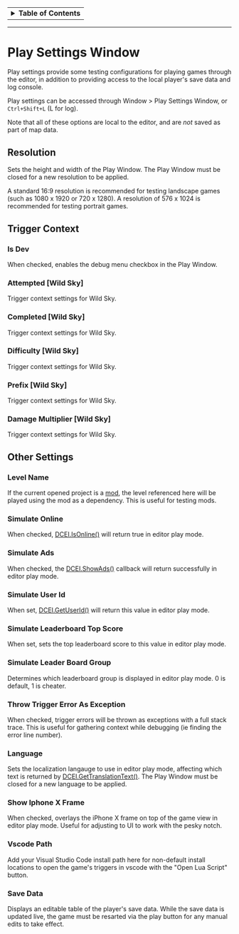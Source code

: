 <table ><tbody ><tr></tr><tr><td><details>
<summary><b>Table of Contents</b></summary><hr>

<div markdown="1">
- [Play Settings](#play-settings-window)
    * [Resolution](#resolution)
    * [Trigger Context](#trigger-context)
        - [Is Dev](#is-dev)
        - [Attempted [Wild Sky]](#attempted-wild-sky)
        - [Completed [Wild Sky]](#completed-wild-sky)
        - [Difficulty [Wild Sky]](#difficulty-wild-sky)
        - [Prefix [Wild Sky]](#prefix-wild-sky)
        - [Damage Multiplier [Wild Sky]](#damage-multiplier-wild-sky)
    * [Other Settings](#other-settings)
        - [Level Name](#level-name)
        - [Simulate Online](#simulate-online)
        - [Simulate Ads](#simulate-ads)
        - [Simulate Gems](#simulate-gems)
        - [Simulate User Id](#simulate-user-id)
        - [Simulate Leaderboard Top Score](#simulate-leaderboard-top-score)
        - [Simulate Leader Board Group](#simulate-leader-board-group)
        - [Throw Trigger Error As Exception](#throw-trigger-error-as-exception)
        - [Language](#language)
        - [Show Iphone X Frame](#show-iphone-x-frame)
        - [Vscode Path](#vscode-path)
        - [Save Data](#save-data)

</div>
</details></td></tr></tbody></table>

***
# Play Settings Window

Play settings provide some testing configurations for playing games through the editor, in addition to providing access to the local player's save data and log console.

Play settings can be accessed through Window > Play Settings Window, or `Ctrl+Shift+L` (L for log).

Note that all of these options are local to the editor, and are *not* saved as part of map data.

## Resolution
Sets the height and width of the Play Window. The Play Window must be closed for a new resolution to be applied.

A standard 16:9 resolution is recommended for testing landscape games (such as 1080 x 1920 or 720 x 1280). A resolution of 576 x 1024 is recommended for testing portrait games.

## Trigger Context

### Is Dev
When checked, enables the debug menu checkbox in the Play Window.

### Attempted [Wild Sky]
Trigger context settings for Wild Sky.

### Completed [Wild Sky]
Trigger context settings for Wild Sky.

### Difficulty [Wild Sky]
Trigger context settings for Wild Sky.

### Prefix [Wild Sky]
Trigger context settings for Wild Sky.

### Damage Multiplier [Wild Sky]
Trigger context settings for Wild Sky.

## Other Settings 

### Level Name
If the current opened project is a [mod](Data-Setting#dceiengineprotomapsettingstypetype), the level referenced here will be played using the mod as a dependency. This is useful for testing mods.

### Simulate Online
When checked, [DCEI.IsOnline()](Trigger-API-Reference-DCEI-Functions-Service#bool-isonline) will return true in editor play mode.

### Simulate Ads
When checked, the [DCEI.ShowAds()](Trigger-API-Reference-DCEI-Functions-Service#void-showadstypedcallbackbool-callback-bool-fallbacktounityads) callback will return successfully in editor play mode.

### Simulate User Id
When set, [DCEI.GetUserId()](Trigger-API-Reference-DCEI-Functions-Service#string-getuserid) will return this value in editor play mode.

### Simulate Leaderboard Top Score
When set, sets the top leaderboard score to this value in editor play mode.

### Simulate Leader Board Group
Determines which leaderboard group is displayed in editor play mode. 0 is default, 1 is cheater.

### Throw Trigger Error As Exception
When checked, trigger errors will be thrown as exceptions with a full stack trace. This is useful for gathering context while debugging (ie finding the error line number).

### Language
Sets the localization langauge to use in editor play mode, affecting which text is returned by [DCEI.GetTranslationText()](Trigger-API-Reference-DCEI-Functions-Service#string-gettranslationtextstring-key-dictionarystring-object-parameters). The Play Window must be closed for a new language to be applied.

### Show Iphone X Frame
When checked, overlays the iPhone X frame on top of the game view in editor play mode. Useful for adjusting to UI to work with the pesky notch.

### Vscode Path
Add your Visual Studio Code install path here for non-default install locations to open the game's triggers in vscode with the "Open Lua Script" button.

### Save Data
Displays an editable table of the player's save data. While the save data is updated live, the game must be resarted via the play button for any manual edits to take effect.